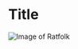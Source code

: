 # Title

![Image of Ratfolk]([https://octodex.github.com/images/yaktocat.png](https://www.worldanvil.com/media/cache/cover/uploads/images/7ba0f497743a47bf05525a412b00c767.jpg)https://www.worldanvil.com/media/cache/cover/uploads/images/7ba0f497743a47bf05525a412b00c767.jpg)
